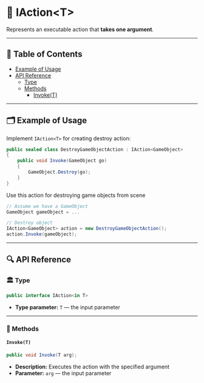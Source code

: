 # 🧩 IAction&lt;T&gt;

Represents an executable action that <b>takes one argument</b>.

---

## 📑 Table of Contents

- [Example of Usage](#-example-of-usage)
- [API Reference](#-api-reference)
    - [Type](#-type)
    - [Methods](#-methods)
        - [Invoke(T)](#invoket)
---

## 🗂 Example of Usage

Implement `IAction<T>` for creating destroy action:

```csharp
public sealed class DestroyGameObjectAction : IAction<GameObject>
{
    public void Invoke(GameObject go) 
    {
        GameObject.Destroy(go);  
    } 
}
```

Use this action for destroying game objects from scene

```csharp
// Assume we have a GameObject
GameObject gameObject = ...

// Destroy object
IAction<GameObject> action = new DestroyGameObjectAction();
action.Invoke(gameObject);
```

---

## 🔍 API Reference

### 🏛️ Type <div id="-type"></div>

```csharp
public interface IAction<in T>
```

- **Type parameter:** `T` — the input parameter

---

### 🏹 Methods

#### `Invoke(T)`

```csharp
public void Invoke(T arg);
```

- **Description:** Executes the action with the specified argument
- **Parameter:** `arg` — the input parameter